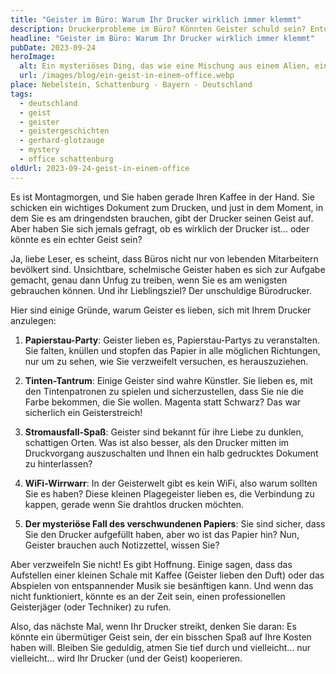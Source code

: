 ```yaml
---
title: "Geister im Büro: Warum Ihr Drucker wirklich immer klemmt"
description: Druckerprobleme im Büro? Könnten Geister schuld sein? Entdecken Sie die Geheimnisse von Nebelstein und Schattenburg. Klicken Sie jetzt.
headline: "Geister im Büro: Warum Ihr Drucker wirklich immer klemmt"
pubDate: 2023-09-24
heroImage:
  alt: Ein mysteriöses Ding, das wie eine Mischung aus einem Alien, einem Roboter und einem Kristall aussieht. Schwebend über dem Boden.
  url: /images/blog/ein-geist-in-einem-office.webp
place: Nebelstein, Schattenburg - Bayern - Deutschland
tags:
  - deutschland
  - geist
  - geister
  - geistergeschichten
  - gerhard-glotzauge
  - mystery
  - office schattenburg
oldUrl: 2023-09-24-geist-in-einem-office
---
```


Es ist Montagmorgen, und Sie haben gerade Ihren Kaffee in der Hand. Sie schicken ein wichtiges Dokument zum Drucken, und just in dem Moment, in dem Sie es am dringendsten brauchen, gibt der Drucker seinen Geist auf. Aber haben Sie sich jemals gefragt, ob es wirklich der Drucker ist... oder könnte es ein echter Geist sein?

Ja, liebe Leser, es scheint, dass Büros nicht nur von lebenden Mitarbeitern bevölkert sind. Unsichtbare, schelmische Geister haben es sich zur Aufgabe gemacht, genau dann Unfug zu treiben, wenn Sie es am wenigsten gebrauchen können. Und ihr Lieblingsziel? Der unschuldige Bürodrucker.

Hier sind einige Gründe, warum Geister es lieben, sich mit Ihrem Drucker anzulegen:

1. **Papierstau-Party**: Geister lieben es, Papierstau-Partys zu veranstalten. Sie falten, knüllen und stopfen das Papier in alle möglichen Richtungen, nur um zu sehen, wie Sie verzweifelt versuchen, es herauszuziehen.

2. **Tinten-Tantrum**: Einige Geister sind wahre Künstler. Sie lieben es, mit den Tintenpatronen zu spielen und sicherzustellen, dass Sie nie die Farbe bekommen, die Sie wollen. Magenta statt Schwarz? Das war sicherlich ein Geisterstreich!

3. **Stromausfall-Spaß**: Geister sind bekannt für ihre Liebe zu dunklen, schattigen Orten. Was ist also besser, als den Drucker mitten im Druckvorgang auszuschalten und Ihnen ein halb gedrucktes Dokument zu hinterlassen?

4. **WiFi-Wirrwarr**: In der Geisterwelt gibt es kein WiFi, also warum sollten Sie es haben? Diese kleinen Plagegeister lieben es, die Verbindung zu kappen, gerade wenn Sie drahtlos drucken möchten.

5. **Der mysteriöse Fall des verschwundenen Papiers**: Sie sind sicher, dass Sie den Drucker aufgefüllt haben, aber wo ist das Papier hin? Nun, Geister brauchen auch Notizzettel, wissen Sie?

Aber verzweifeln Sie nicht! Es gibt Hoffnung. Einige sagen, dass das Aufstellen einer kleinen Schale mit Kaffee (Geister lieben den Duft) oder das Abspielen von entspannender Musik sie besänftigen kann. Und wenn das nicht funktioniert, könnte es an der Zeit sein, einen professionellen Geisterjäger (oder Techniker) zu rufen.

Also, das nächste Mal, wenn Ihr Drucker streikt, denken Sie daran: Es könnte ein übermütiger Geist sein, der ein bisschen Spaß auf Ihre Kosten haben will. Bleiben Sie geduldig, atmen Sie tief durch und vielleicht... nur vielleicht... wird Ihr Drucker (und der Geist) kooperieren.
